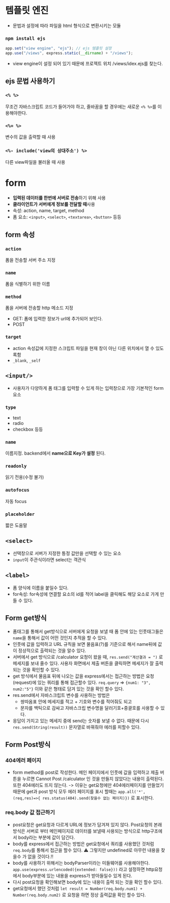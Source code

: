 # 템플릿 엔진

- 문법과 설정에 따라 파일을 html 형식으로 변환시키는 모듈

### `npm install ejs`

```javascript
app.set("view engine", "ejs"); // ejs 템플릿 설정
app.use("/views", express.static(__dirname) + "/views");
```

- view engine이 설정 되어 있기 때문에 프로젝트 위치 /views/idex.ejs를 찾는다.

## ejs 문법 사용하기

### `<% %>`

무조건 자바스크립트 코드가 들어가야 하고, 줄바꿈을 할 경우에는 새로운 `<% %>`를 이용해야한다.

### `<%= %>`

변수의 값을 출력할 때 사용

### `<%- include('view의 상대주소') %>`

다른 view파일을 불러올 때 사용

# form

- **입력된 데이터를 한번에 서버로 전송**하기 위해 사용
- **클라이언트가 서버에게 정보를 전달할 때**사용
- 속성: action, name, target, method
- 폼 요소: `<input>`, `<select>`, `<textarea>`, `<button>` 등등

## form 속성

### `action`

폼을 전송할 서버 주소 지정

### `name`

폼을 식별하기 위한 이름

### `method`

폼을 서버에 전송할 http 메소드 지정

- GET: 폼에 입력한 정보가 url에 추가되어 보인다.
- POST

### `target`

- action 속성값에 지정한 스크립트 파일을 현재 창이 아닌 다른 위치에서 열 수 있도록함
- `_blank`, `_self`

## `<input/>`

- 사용자가 다양하게 폼 태그를 입력할 수 있게 하는 입력창으로 가장 기본적인 form 요소

### `type`

- text
- radio
- checkbox 등등

### `name`

이름지정. backend에서 **name으로 Key가 설정** 된다.

### `readonly`

읽기 전용(수정 불가)

### `autofocus`

자동 focus

### `placeholder`

짧은 도움말

## `<select>`

- 선택창으로 서버가 지정한 틍정 값만을 선택할 수 있는 요소
- `input`이 주관식이라면 select는 객관식

## `<label>`

- 폼 양식에 이름을 붙일수 있다.
- for속성: for속성에 연결할 요소의 id를 적어 label을 클릭해도 해당 요소로 가게 만들 수 있다.

## Form get방식

- 폼태그를 통해서 get방식으로 서버에게 요청을 보낼 때 폼 안에 있는 인풋태그들은 `name`을 통해서 값이 어떤 것인지 추적을 할 수 있다.
- 인풋에 값을 입력하고 URL 규칙을 보면 물음표(?)를 기준으로 해서 name뒤에 값이 정상적으로 출력되는 것을 알수 있다.
- 서버에서 get 방식으로 /calculator 요청이 왔을 때, `res.send("계산결과 = ")` 로 메세지를 보내 줄수 있다. 사용자 화면에서 제출 버튼을 클릭하면 메세지가 잘 출력되는 것을 확인할 수 있다.
- get 방식에서 물음표 뒤에 나오는 값을 express에서는 접근하는 방법은 요청(request)에 있는 쿼리를 통해 접근할수 있다. `req.query` => `{num1: "3", num2:"5"}` 이와 같은 형태로 담겨 있는 것을 확인 할수 있다.
- res.send에서 자바스크립트 변수를 사용하는 방법은
  - 쌍따옴표 안에 메세지를 적고 + 기호와 변수를 적어줘도 되고
  * 문자를 백틱으로 감싸고 자바스크립 변수명을 달러기호+중괄호를 사용할 수 있다.
- 응답이 가지고 있는 메세지 중에 send는 숫자를 보낼 수 없다. 때문에 다시 `res.send(String(result))` 문자열로 바꿔줘야 에러를 피할수 있다.

## Form Post방식

### 404에러 페이지

- form method를 post로 작성한다. 메인 페이지에서 인풋에 값을 입력하고 제출 버튼을 누르면 Cannot Post /calculator 인 것을 만들지 않았다는 내용이 출력된다. 또한 404에러도 뜨지 않는다. -> 이유는 get요청에만 404에러페이지를 만들었기 때문에 get과 post 방식 모두 에러 페이지를 표시 할때는 `app.all('*',(req,res)=>{ res.status(404).send(찾을수 없는 페이지)})` 로 표시한다.

### req.body 값 접근하기

- post요청은 get요청과 다르게 URL에 정보가 담겨져 있지 않다. Post요청의 본래 방식은 서버로 부터 메인페이지로 데이터를 보낼때 사용되는 방식으로 http구조에서 body라는 부분에 값이 담긴다.
- body를 express에서 접근하는 방법은 get요청에서 쿼리를 사용했던 것처럼 `req.body`를 통해서 접근을 할수 있다. ⚠ 그렇지만 undefined로 아무런 내용을 찾을수 가 없을 것이다.!!
- body를 사용하기 위해서는 bodyParser이라는 미들웨어를 사용해야한다. `app.use(express.urlencoded({extended: false}))` 라고 설정하면 http요청에서 body부분에 있는 내용을 express가 받아들일수 있게 된다.
- 다시 post요청을 확인해보면 body에 있는 내용이 출력 되는 것을 확인 할수 있다.
- get요청에서 했던 것처럼 `let result = Number(req.body.num1) + Number(req.body.num2)` 로 요청을 하면 정상 출력값을 확인 할수 있다.

